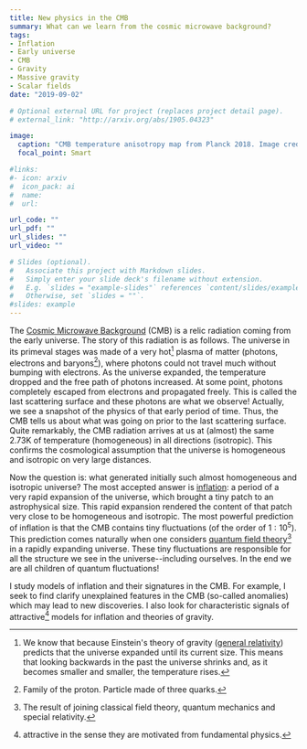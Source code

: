 ```yaml
---
title: New physics in the CMB
summary: What can we learn from the cosmic microwave background?
tags:
- Inflation
- Early universe
- CMB
- Gravity
- Massive gravity
- Scalar fields
date: "2019-09-02"

# Optional external URL for project (replaces project detail page).
# external_link: "http://arxiv.org/abs/1905.04323"

image:
  caption: "CMB temperature anisotropy map from Planck 2018. Image credit: [Planck team](https://www.cosmos.esa.int/web/planck/picture-gallery)."
  focal_point: Smart

#links:
#- icon: arxiv
#  icon_pack: ai
#  name:
#  url: 

url_code: ""
url_pdf: ""
url_slides: ""
url_video: ""

# Slides (optional).
#   Associate this project with Markdown slides.
#   Simply enter your slide deck's filename without extension.
#   E.g. `slides = "example-slides"` references `content/slides/example-slides.md`.
#   Otherwise, set `slides = ""`.
#slides: example
---
```

The [Cosmic Microwave Background](https://en.wikipedia.org/wiki/Cosmic_microwave_background) (CMB) is a relic radiation coming from the early universe. The story of this radiation is as follows. The universe in its primeval stages was made of a very hot[^1] plasma of matter (photons, electrons and baryons[^2]), where photons could not travel much without bumping with electrons. As the universe expanded, the temperature dropped and the free path of photons increased. At some point, photons completely escaped from electrons and propagated freely. This is called the last scattering surface and these photons are what we observe! Actually, we see a snapshot of the physics of that early period of time. Thus, the CMB tells us about what was going on prior to the last scattering surface. Quite remarkably, the CMB radiation arrives at us at (almost) the same $2.73$K of temperature (homogeneous) in all directions (isotropic). This confirms the cosmological assumption that the universe is homogeneous and isotropic on very large distances. 

Now the question is: what generated initially such almost homogeneous and isotropic universe? The most accepted answer is [inflation](https://en.wikipedia.org/wiki/Inflation_(cosmology)): a period of a very rapid expansion of the universe, which brought a tiny patch to an astrophysical size. This rapid expansion rendered the content of that patch very close to be homogeneous and isotropic. The most powerful prediction of inflation is that the CMB contains tiny fluctuations (of the order of $1:10^5$). This prediction comes naturally when one considers [quantum field theory](https://en.wikipedia.org/wiki/Quantum_field_theory)[^3] in a rapidly expanding universe. These tiny fluctuations are responsible for all the structure we see in the universe--including ourselves. In the end we are all children of quantum fluctuations!

I study models of inflation and their signatures in the CMB. For example, I seek to find clarify unexplained features in the CMB (so-called anomalies) which may lead to new discoveries. I also look for characteristic signals of attractive[^4] models for inflation and theories of gravity.


[^1]: We know that because Einstein's theory of gravity ([general relativity](https://en.wikipedia.org/wiki/Introduction_to_general_relativity)) predicts that the universe expanded until its current size. This means that looking backwards in the past the universe shrinks and, as it becomes smaller and smaller, the temperature rises. 
[^2]: Family of the proton. Particle made of three quarks.
[^3]: The result of joining classical field theory, quantum mechanics and special relativity.
[^4]: attractive in the sense they are motivated from fundamental physics.